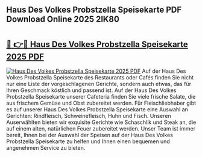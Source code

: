 ## Haus Des Volkes Probstzella Speisekarte PDF Download Online 2025 2lK80

# <h2><a href="http://gcazc62.nevu.top/?p=Haus+Des+Volkes+Probstzella+Speisekarte">🔗 👉🔴 Haus Des Volkes Probstzella Speisekarte 2025 PDF</a></h2>

[![Haus Des Volkes Probstzella Speisekarte 2025 PDF](https://i.imgur.com/dBaPXMq.png)](http://gcazc62.nevu.top/?p=Haus+Des+Volkes+Probstzella+Speisekarte)
Auf der Haus Des Volkes Probstzella Speisekarte des Restaurants oder Cafés finden Sie nicht nur eine Liste der vorgeschlagenen Gerichte, sondern auch etwas, das für Ihren Geschmack köstlich und passend ist. Auf der Haus Des Volkes Probstzella Speisekarte unserer Cafeteria finden Sie viele frische Salate, die aus frischem Gemüse und Obst zubereitet werden. Für Fleischliebhaber gibt es auf unserer Haus Des Volkes Probstzella Speisekarte eine Auswahl an Gerichten: Rindfleisch, Schweinefleisch, Huhn und Fisch. Unseren Auserwählten bieten wir exquisite Gerichte wie Schaschlik und Steak an, die auf einem alten, natürlichen Feuer zubereitet werden. Unser Team ist immer bereit, Ihnen bei der Auswahl der Speisen auf der Haus Des Volkes Probstzella Speisekarte zu helfen und Ihnen einen bequemen und angenehmen Service zu bieten.
